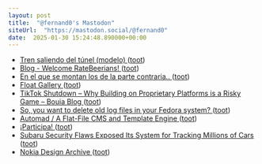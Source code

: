 ```yaml
---
layout: post
title:  "@fernand0's Mastodon"
siteUrl:  "https://mastodon.social/@fernand0"
date:  2025-01-30 15:24:48.890000+00:00
---
```

*  [Tren saliendo del túnel (modelo) ](https://www.flickr.com/photos/fernand0/54286619098) ([toot](https://mastodon.social/@fernand0/113917997146784349))
*  [Blog - Welcome RateBeerians! ](https://www.beeradvocate.com/community/threads/welcome-ratebeerians.679343) ([toot](https://mastodon.social/@fernand0/113917939748020093))
*  [En el que se montan los de la parte contraria.. ](https://mastodon.social/@fernand0/113917576423747510) ([toot](https://mastodon.social/@fernand0/113917576423747510))
*  [Float Gallery ](https://kuterdinel.com/float-gallery.htm) ([toot](https://mastodon.social/@fernand0/113917376120725616))
*  [TikTok Shutdown  – Why Building on Proprietary Platforms is a Risky Game – Bouia Blog ](https://bouia.com/blog/technology/tiktok-shutdown-why-building-on-proprietary-platforms-is-a-risky-game) ([toot](https://mastodon.social/@fernand0/113917042836422430))
*  [So, you want to delete old log files in your Fedora system? ](https://dev.to/fernand0/so-you-want-to-delete-old-log-files-in-your-fedora-system-37n) ([toot](https://mastodon.social/@fernand0/113916864731908819))
*  [Automad / A Flat-File CMS and Template Engine ](https://automad.org) ([toot](https://mastodon.social/@fernand0/113916816033172308))
*  [¡Participa! ](https://open-red.es/index.php/participa) ([toot](https://mastodon.social/@fernand0/113916628205191077))
*  [Subaru Security Flaws Exposed Its System for Tracking Millions of Cars ](https://www.wired.com/story/subaru-location-tracking-vulnerabilities) ([toot](https://mastodon.social/@fernand0/113915569704111490))
*  [Nokia Design Archive ](https://nokiadesignarchive.aalto.fi) ([toot](https://mastodon.social/@fernand0/113914895579999442))
